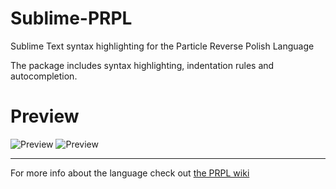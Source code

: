 # Sublime-PRPL
Sublime Text syntax highlighting for the Particle Reverse Polish Language

The package includes syntax highlighting, indentation rules and autocompletion.

# Preview
![Preview](https://i.imgur.com/2zGGIg0.png)
![Preview](https://i.imgur.com/VtGxjMT.png)

---

For more info about the language check out [the PRPL wiki](https://knucklecracker.com/wiki/doku.php?id=prpl:prplreference)
